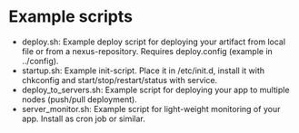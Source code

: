 Example scripts
=====

* deploy.sh: Example deploy script for deploying your artifact from local file or from a nexus-repository. Requires deploy.config (example in ../config).
* startup.sh: Example init-script. Place it in /etc/init.d, install it with chkconfig and start/stop/restart/status with service.
* deploy_to_servers.sh: Example script for deploying your app to multiple nodes (push/pull deployment).
* server_monitor.sh: Example script for light-weight monitoring of your app. Install as cron job or similar.
